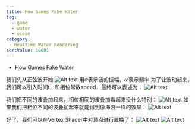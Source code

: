 ```yaml
---
title: How Games Fake Water
tag:
  - game
  - water
  - ocean
category:
 - Realtime Water Rendering
sortValue: 10001
---
```


- [How Games Fake Water](https://www.youtube.com/watch?v=PH9q0HNBjT4)

我们先从正弦波开始
![Alt text](image.png)
用$\alpha$表示波的振幅，$\omega$表示频率
为了让波动起来，我们可以引入时间t，和相位常数speed，最终可以表述为：
![Alt text](image-2.png)

我们把不同的波叠加起来，相位相同的波叠加看起来没什么特别：
![Alt text](image-3.png)
如果我们把相位不同的波叠加起来就能得到像海浪一样的效果：
![Alt text](image-4.png)

好了，我们可以在Vertex Shader中对顶点进行置换了：
![Alt text](image-5.png)
![Alt text](image-6.png)